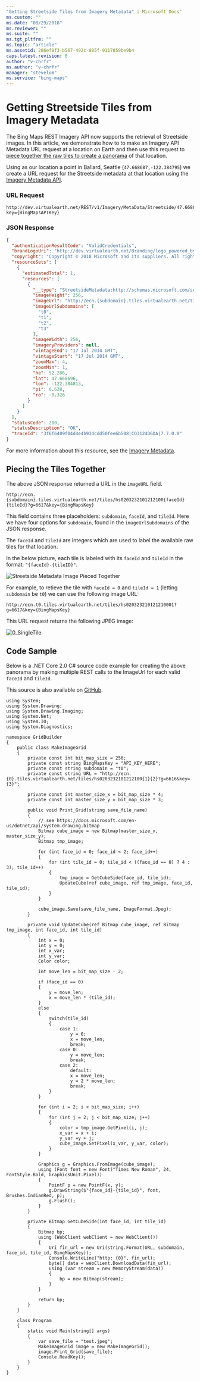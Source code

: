 ```yaml
---
"Getting Streetside Tiles from Imagery Metadata" | Microsoft Docs"
ms.custom: ""
ms.date: "08/29/2018"
ms.reviewer: ""
ms.suite: ""
ms.tgt_pltfrm: ""
ms.topic: "article"
ms.assetid: 286ef8f3-b567-492c-885f-9117859be9b4
caps.latest.revision: 6
author: "v-chrfr"
ms.author: "v-chrfr"
manager: "stevelom"
ms.service: "bing-maps"
---
```

# Getting Streetside Tiles from Imagery Metadata

The Bing Maps REST Imagery API now supports the retrieval of Streetside images. In this article, we demonstrate how to to make an Imagery API Metadata URL request at a location on Earth and then use this request to [piece together the raw tiles to create a panorama](#panorama) of that location.

Using as our location a point in Ballard, Seattle (`47.668687,-122.384795`) we create a URL request for the Streetside metadata at that location using the [Imagery Metadata API](../rest-services/imagery/get-imagery-metadata.md).

### URL Request

```url
http://dev.virtualearth.net/REST/v1/Imagery/MetaData/Streetside/47.668687,-122.384795?key={BingMapsAPIKey}
```

### JSON Response

```json
{
  "authenticationResultCode": "ValidCredentials",
  "brandLogoUri": "http://dev.virtualearth.net/Branding/logo_powered_by.png",
  "copyright": "Copyright © 2018 Microsoft and its suppliers. All rights reserved. This API cannot be accessed and the content and any results may not be used, reproduced or transmitted in any manner without express written permission from Microsoft Corporation.",
  "resourceSets": [
    {
      "estimatedTotal": 1,
      "resources": [
        {
          "__type": "StreetsideMetadata:http://schemas.microsoft.com/search/local/ws/rest/v1",
          "imageHeight": 256,
          "imageUrl": "http://ecn.{subdomain}.tiles.virtualearth.net/tiles/hs0203232101212100{faceId}{tileId}?g=6617&key={BingMapsKey}",
          "imageUrlSubdomains": [
            "t0",
            "t1",
            "t2",
            "t3"
          ],
          "imageWidth": 256,
          "imageryProviders": null,
          "vintageEnd": "17 Jul 2014 GMT",
          "vintageStart": "17 Jul 2014 GMT",
          "zoomMax": 4,
          "zoomMin": 1,
          "he": 52.286,
          "lat": 47.668696,
          "lon": -122.384813,
          "pi": 0.638,
          "ro": -0.326
        }
      ]
    }
  ],
  "statusCode": 200,
  "statusDescription": "OK",
  "traceId": "3f6f6409f04d4e4b93dcdd50fee6b508|CO3124D6DA|7.7.0.0"
}
```
For more information about this resource, see the [Imagery Metadata](../rest-services/imagery/imagery-metadata.md).

<a name="panorama"></a>
## Piecing the Tiles Together

The above JSON response returned a URL in the `imageURL` field. 

```url
http://ecn.{subdomain}.tiles.virtualearth.net/tiles/hs0203232101212100{faceId}{tileId}?g=6617&key={BingMapsKey}
```
This field contains three placeholders: `subdomain`, `faceId`, and `tileId`. Here we have four options for `subdomain`, found in the `imageUrlSubdomains` of the JSON response. 

The `faceId` and `tileId` are integers which are used to label the available raw tiles for that location. 

In the below picture, each tile is labeled with its `faceId` and `tileId` in the format: `"{faceId}-{tileID}"`.

![Streetside Metadata Image Pieced Together](media/MetaDataSample.jpg)

For example, to retieve the tile with `faceId = 0` and `tileId = 1` (letting `subdomain` be `t0`) we can use the following image URL:

```url
http://ecn.t0.tiles.virtualearth.net/tiles/hs020323210121210001?g=6617&key={BingMapsKey}
``` 

This URL request returns the following JPEG image:

![0_SingleTile](media/SingleTile.jpg)

## Code Sample

Below is a .NET Core 2.0 C# source code example for creating the above panorama by making multiple REST calls to the ImageUrl for each valid `faceId` and `tileId`.

This source is also available on [GitHub](https://github.com/v-chrfr/GridBuilder).

```Csharp
using System;
using System.Drawing;
using System.Drawing.Imaging;
using System.Net;
using System.IO;
using System.Diagnostics;

namespace GridBuilder
{
    public class MakeImageGrid
    {
        private const int bit_map_size = 256;
        private const string BingMapsKey = "API_KEY_HERE";
        private const string subdomain = "t0";
        private const string URL = "http://ecn.{0}.tiles.virtualearth.net/tiles/hs0203232101212100{1}{2}?g=6616&key={3}";

        private const int master_size_x = bit_map_size * 4;
        private const int master_size_y = bit_map_size * 3;

        public void Print_Grid(string save_file_name)
        {
            // see https://docs.microsoft.com/en-us/dotnet/api/system.drawing.bitmap
            Bitmap cube_image = new Bitmap(master_size_x, master_size_y);
            Bitmap tmp_image;

            for (int face_id = 0; face_id < 2; face_id++)
            {
                for (int tile_id = 0; tile_id < ((face_id == 0) ? 4 : 3); tile_id++)
                {
                    tmp_image = GetCubeSide(face_id, tile_id);
                    UpdateCube(ref cube_image, ref tmp_image, face_id, tile_id);
                }
            }

            cube_image.Save(save_file_name, ImageFormat.Jpeg);
        }

        private void UpdateCube(ref Bitmap cube_image, ref Bitmap tmp_image, int face_id, int tile_id)
        {
            int x = 0;
            int y = 0;
            int x_var;
            int y_var;
            Color color;

            int move_len = bit_map_size - 2;

            if (face_id == 0)
            {
                y = move_len;
                x = move_len * (tile_id);
            }
            else
            {
                switch(tile_id)
                {
                    case 1:
                        y = 0;
                        x = move_len;
                        break;
                    case 0:
                        y = move_len;
                        break;
                    case 2:
                        default:
                        x = move_len;
                        y = 2 * move_len;
                        break;
                }
            }
                
            for (int i = 2; i < bit_map_size; i++)
            {
                for (int j = 2; j < bit_map_size; j++)
                {
                    color = tmp_image.GetPixel(i, j);
                    x_var = x + i;
                    y_var =y + j;
                    cube_image.SetPixel(x_var, y_var, color);
                }
            }

            Graphics g = Graphics.FromImage(cube_image);
            using (Font font = new Font("Times New Roman", 24, FontStyle.Bold, GraphicsUnit.Pixel))
            {
                PointF p = new PointF(x, y);
                g.DrawString($"{face_id}-{tile_id}", font, Brushes.IndianRed, p);
                g.Flush();
            }
        }

        private Bitmap GetCubeSide(int face_id, int tile_id)
        {
            Bitmap bp;
            using (WebClient webClient = new WebClient())
            {
                Uri fin_url = new Uri(string.Format(URL, subdomain, face_id, tile_id, BingMapsKey));
                Console.WriteLine("http: {0}", fin_url);
                byte[] data = webClient.DownloadData(fin_url);
                using (var stream = new MemoryStream(data))
                {
                    bp = new Bitmap(stream);
                }
            }

            return bp;
        }
    }

    class Program
    {
        static void Main(string[] args)
        {
            var save_file = "test.jpeg";
            MakeImageGrid image = new MakeImageGrid();
            image.Print_Grid(save_file);
            Console.ReadKey();
        }
    }
}
```
  
